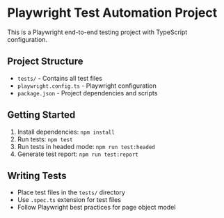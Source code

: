 # Playwright Test Automation Project

This is a Playwright end-to-end testing project with TypeScript configuration.

## Project Structure
- `tests/` - Contains all test files
- `playwright.config.ts` - Playwright configuration
- `package.json` - Project dependencies and scripts

## Getting Started
1. Install dependencies: `npm install`
2. Run tests: `npm test`
3. Run tests in headed mode: `npm run test:headed`
4. Generate test report: `npm run test:report`

## Writing Tests
- Place test files in the `tests/` directory
- Use `.spec.ts` extension for test files
- Follow Playwright best practices for page object model